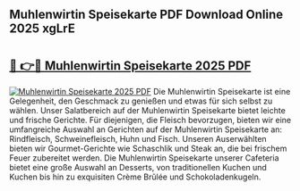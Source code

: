 ## Muhlenwirtin Speisekarte PDF Download Online 2025 xgLrE

# <h2><a href="http://gc9vmbt.nevu.top/?p=Muhlenwirtin+Speisekarte">🔗 👉🔴 Muhlenwirtin Speisekarte 2025 PDF</a></h2>

[![Muhlenwirtin Speisekarte 2025 PDF](https://i.imgur.com/dBaPXMq.png)](http://gc9vmbt.nevu.top/?p=Muhlenwirtin+Speisekarte)
Die Muhlenwirtin Speisekarte ist eine Gelegenheit, den Geschmack zu genießen und etwas für sich selbst zu wählen. Unser Salatbereich auf der Muhlenwirtin Speisekarte bietet leichte und frische Gerichte. Für diejenigen, die Fleisch bevorzugen, bieten wir eine umfangreiche Auswahl an Gerichten auf der Muhlenwirtin Speisekarte an: Rindfleisch, Schweinefleisch, Huhn und Fisch. Unseren Auserwählten bieten wir Gourmet-Gerichte wie Schaschlik und Steak an, die bei frischem Feuer zubereitet werden. Die Muhlenwirtin Speisekarte unserer Cafeteria bietet eine große Auswahl an Desserts, von traditionellen Kuchen und Kuchen bis hin zu exquisiten Crème Brûlée und Schokoladenkugeln.
